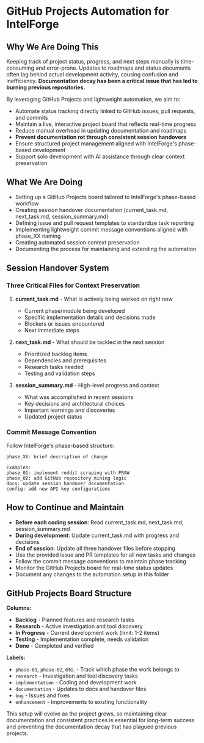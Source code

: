 # GitHub Projects Automation for IntelForge

## Why We Are Doing This

Keeping track of project status, progress, and next steps manually is time-consuming and error-prone. Updates to roadmaps and status documents often lag behind actual development activity, causing confusion and inefficiency. **Documentation decay has been a critical issue that has led to burning previous repositories.**

By leveraging GitHub Projects and lightweight automation, we aim to:

- Automate status tracking directly linked to GitHub issues, pull requests, and commits
- Maintain a live, interactive project board that reflects real-time progress
- Reduce manual overhead in updating documentation and roadmaps
- **Prevent documentation rot through consistent session handovers**
- Ensure structured project management aligned with IntelForge's phase-based development
- Support solo development with AI assistance through clear context preservation

## What We Are Doing

- Setting up a GitHub Projects board tailored to IntelForge's phase-based workflow
- Creating session handover documentation (current_task.md, next_task.md, session_summary.md)
- Defining issue and pull request templates to standardize task reporting
- Implementing lightweight commit message conventions aligned with phase_XX naming
- Creating automated session context preservation
- Documenting the process for maintaining and extending the automation

## Session Handover System

### Three Critical Files for Context Preservation

1. **current_task.md** - What is actively being worked on right now
   - Current phase/module being developed
   - Specific implementation details and decisions made
   - Blockers or issues encountered
   - Next immediate steps

2. **next_task.md** - What should be tackled in the next session
   - Prioritized backlog items
   - Dependencies and prerequisites
   - Research tasks needed
   - Testing and validation steps

3. **session_summary.md** - High-level progress and context
   - What was accomplished in recent sessions
   - Key decisions and architectural choices
   - Important learnings and discoveries
   - Updated project status

### Commit Message Convention

Follow IntelForge's phase-based structure:
```
phase_XX: brief description of change

Examples:
phase_01: implement reddit scraping with PRAW
phase_02: add GitHub repository mining logic
docs: update session handover documentation
config: add new API key configurations
```

## How to Continue and Maintain

- **Before each coding session**: Read current_task.md, next_task.md, session_summary.md
- **During development**: Update current_task.md with progress and decisions
- **End of session**: Update all three handover files before stopping
- Use the provided issue and PR templates for all new tasks and changes
- Follow the commit message conventions to maintain phase tracking
- Monitor the GitHub Projects board for real-time status updates
- Document any changes to the automation setup in this folder

## GitHub Projects Board Structure

**Columns:**
- **Backlog** - Planned features and research tasks
- **Research** - Active investigation and tool discovery
- **In Progress** - Current development work (limit: 1-2 items)
- **Testing** - Implementation complete, needs validation
- **Done** - Completed and verified

**Labels:**
- `phase-01`, `phase-02`, etc. - Track which phase the work belongs to
- `research` - Investigation and tool discovery tasks
- `implementation` - Coding and development work
- `documentation` - Updates to docs and handover files
- `bug` - Issues and fixes
- `enhancement` - Improvements to existing functionality

This setup will evolve as the project grows, so maintaining clear documentation and consistent practices is essential for long-term success and preventing the documentation decay that has plagued previous projects.